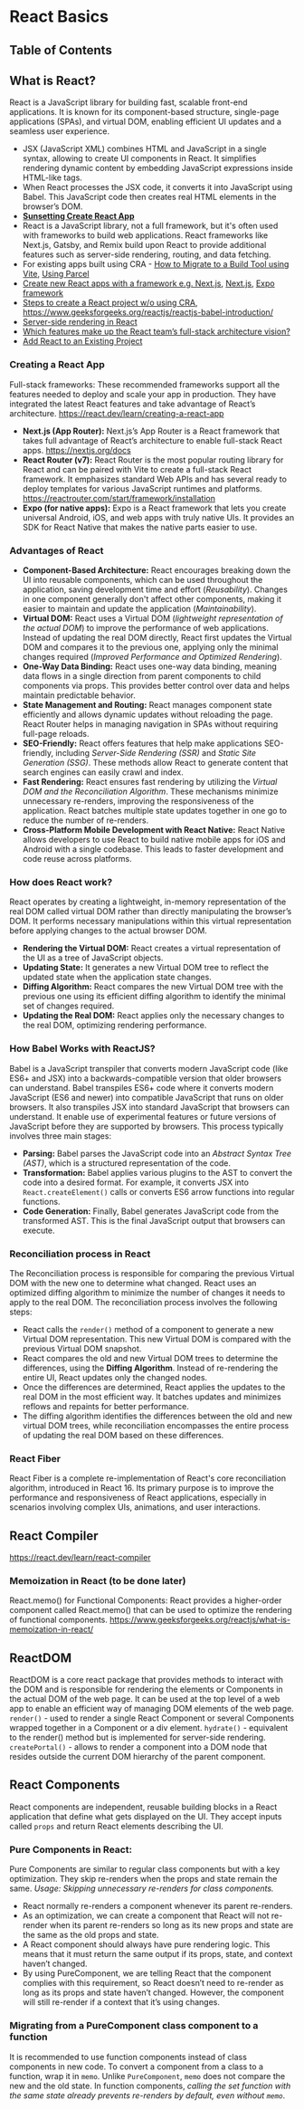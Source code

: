 # React Basics

## **Table of Contents**

## **What is React?**

React is a JavaScript library for building fast, scalable front-end applications. It is known for its component-based structure, single-page applications (SPAs), and virtual DOM, enabling efficient UI updates and a seamless user experience. 

- JSX (JavaScript XML) combines HTML and JavaScript in a single syntax, allowing to create UI components in React. It simplifies rendering dynamic content by embedding JavaScript expressions inside HTML-like tags.
- When React processes the JSX code, it converts it into JavaScript using Babel. This JavaScript code then creates real HTML elements in the browser’s DOM.
- [__Sunsetting Create React App__](https://react.dev/blog/2025/02/14/sunsetting-create-react-app)
- React is a JavaScript library, not a full framework, but it's often used with frameworks to build web applications. React frameworks like Next.js, Gatsby, and Remix build upon React to provide additional features such as server-side rendering, routing, and data fetching.
- For existing apps built using CRA - [How to Migrate to a Build Tool using Vite](https://www.robinwieruch.de/vite-create-react-app/), [Using Parcel](https://parceljs.org/migration/cra/)
- [Create new React apps with a framework e.g. Next.js](https://nextjs.org/docs/app/guides/migrating/from-create-react-app), [Next.js](https://nextjs.org/), [Expo framework](https://expo.dev/)
- [Steps to create a React project w/o using CRA](https://react.dev/learn/build-a-react-app-from-scratch), <https://www.geeksforgeeks.org/reactjs/reactjs-babel-introduction/>
- [Server-side rendering in React](https://react.dev/blog/2025/02/14/sunsetting-create-react-app#server-rendering-is-optional)
- [Which features make up the React team’s full-stack architecture vision?](https://react.dev/learn/creating-a-react-app#which-features-make-up-the-react-teams-full-stack-architecture-vision)
- [Add React to an Existing Project](https://react.dev/learn/add-react-to-an-existing-project)

### **Creating a React App**

Full-stack frameworks: These recommended frameworks support all the features needed to deploy and scale your app in production. They have integrated the latest React features and take advantage of React’s architecture. <https://react.dev/learn/creating-a-react-app>

- __Next.js (App Router):__ Next.js’s App Router is a React framework that takes full advantage of React’s architecture to enable full-stack React apps. <https://nextjs.org/docs>
- __React Router (v7):__ React Router is the most popular routing library for React and can be paired with Vite to create a full-stack React framework. It emphasizes standard Web APIs and has several ready to deploy templates for various JavaScript runtimes and platforms. <https://reactrouter.com/start/framework/installation>
- __Expo (for native apps):__ Expo is a React framework that lets you create universal Android, iOS, and web apps with truly native UIs. It provides an SDK for React Native that makes the native parts easier to use.

### **Advantages of React**

- __Component-Based Architecture:__ React encourages breaking down the UI into reusable components, which can be used throughout the application, saving development time and effort (_Reusability_). Changes in one component generally don't affect other components, making it easier to maintain and update the application (_Maintainability_).
- __Virtual DOM:__ React uses a Virtual DOM (_lightweight representation of the actual DOM_) to improve the performance of web applications. Instead of updating the real DOM directly, React first updates the Virtual DOM and compares it to the previous one, applying only the minimal changes required (_Improved Performance and Optimized Rendering_).
- __One-Way Data Binding:__ React uses one-way data binding, meaning data flows in a single direction from parent components to child components via props. This provides better control over data and helps maintain predictable behavior.
- __State Management and Routing:__ React manages component state efficiently and allows dynamic updates without reloading the page. React Router helps in managing navigation in SPAs without requiring full-page reloads.
- __SEO-Friendly:__ React offers features that help make applications SEO-friendly, including _Server-Side Rendering (SSR)_ and _Static Site Generation (SSG)_. These methods allow React to generate content that search engines can easily crawl and index.
- __Fast Rendering:__ React ensures fast rendering by utilizing the _Virtual DOM and the Reconciliation Algorithm_. These mechanisms minimize unnecessary re-renders, improving the responsiveness of the application. React batches multiple state updates together in one go to reduce the number of re-renders.
- __Cross-Platform Mobile Development with React Native:__ React Native allows developers to use React to build native mobile apps for iOS and Android with a single codebase. This leads to faster development and code reuse across platforms.

### **How does React work?**

React operates by creating a lightweight, in-memory representation of the real DOM called virtual DOM rather than directly manipulating the browser’s DOM. It performs necessary manipulations within this virtual representation before applying changes to the actual browser DOM.

- __Rendering the Virtual DOM:__  React creates a virtual representation of the UI as a tree of JavaScript objects.
- __Updating State:__ It generates a new Virtual DOM tree to reflect the updated state when the application state changes.
- __Diffing Algorithm:__ React compares the new Virtual DOM tree with the previous one using its efficient diffing algorithm to identify the minimal set of changes required.
- __Updating the Real DOM:__ React applies only the necessary changes to the real DOM, optimizing rendering performance.

### **How Babel Works with ReactJS?**

Babel is a JavaScript transpiler that converts modern JavaScript code (like ES6+ and JSX) into a backwards-compatible version that older browsers can understand. Babel transpiles ES6+ code where it converts modern JavaScript (ES6 and newer) into compatible JavaScript that runs on older browsers. It also transpiles JSX into standard JavaScript that browsers can understand. It enable use of experimental features or future versions of JavaScript before they are supported by browsers. This process typically involves three main stages:

- __Parsing:__ Babel parses the JavaScript code into an _Abstract Syntax Tree (AST)_, which is a structured representation of the code.
- __Transformation:__ Babel applies various plugins to the AST to convert the code into a desired format. For example, it converts JSX into `React.createElement()` calls or converts ES6 arrow functions into regular functions.
- __Code Generation:__ Finally, Babel generates JavaScript code from the transformed AST. This is the final JavaScript output that browsers can execute.

### **Reconciliation process in React**

The Reconciliation process is responsible for comparing the previous Virtual DOM with the new one to determine what changed. React uses an optimized diffing algorithm to minimize the number of changes it needs to apply to the real DOM. The reconciliation process involves the following steps:

- React calls the `render()` method of a component to generate a new Virtual DOM representation. This new Virtual DOM is compared with the previous Virtual DOM snapshot.
- React compares the old and new Virtual DOM trees to determine the differences, using the __Diffing Algorithm__. Instead of re-rendering the entire UI, React updates only the changed nodes.
- Once the differences are determined, React applies the updates to the real DOM in the most efficient way. It batches updates and minimizes reflows and repaints for better performance.
- The diffing algorithm identifies the differences between the old and new virtual DOM trees, while reconciliation encompasses the entire process of updating the real DOM based on these differences. 

### **React Fiber**

React Fiber is a complete re-implementation of React's core reconciliation algorithm, introduced in React 16. Its primary purpose is to improve the performance and responsiveness of React applications, especially in scenarios involving complex UIs, animations, and user interactions. 

## **React Compiler**

https://react.dev/learn/react-compiler

### **Memoization in React** (to be done later)

React.memo() for Functional Components: React provides a higher-order component called React.memo() that can be used to optimize the rendering of functional components. 
https://www.geeksforgeeks.org/reactjs/what-is-memoization-in-react/

## **ReactDOM**

ReactDOM is a core react package that provides methods to interact with the DOM and is responsible for rendering the elements or Components in the actual DOM of the web page. It can be used at the top level of a web app to enable an efficient way of managing DOM elements of the web page. `render()` - used to render a single React Component or several Components wrapped together in a Component or a div element. `hydrate()` - equivalent to the render() method but is implemented for server-side rendering. `createPortal()` - allows to render a component into a DOM node that resides outside the current DOM hierarchy of the parent component.

## **React Components**

React components are independent, reusable building blocks in a React application that define what gets displayed on the UI. They accept inputs called `props` and return React elements describing the UI.

### __Pure Components in React:__ 

Pure Components are similar to regular class components but with a key optimization. They skip re-renders when the props and state remain the same. _Usage: Skipping unnecessary re-renders for class components._ 

- React normally re-renders a component whenever its parent re-renders.
- As an optimization, we can create a component that React will not re-render when its parent re-renders so long as its new props and state are the same as the old props and state.
- A React component should always have pure rendering logic. This means that it must return the same output if its props, state, and context haven’t changed.
- By using PureComponent, we are telling React that the component complies with this requirement, so React doesn’t need to re-render as long as its props and state haven’t changed. However, the component will still re-render if a context that it’s using changes.

### **Migrating from a PureComponent class component to a function**

It is recommended to use function components instead of class components in new code. To convert a component from a class to a function, wrap it in `memo`. Unlike `PureComponent`, `memo` does not compare the new and the old state. In function components, _calling the set function with the same state already prevents re-renders by default, even without `memo`_.
